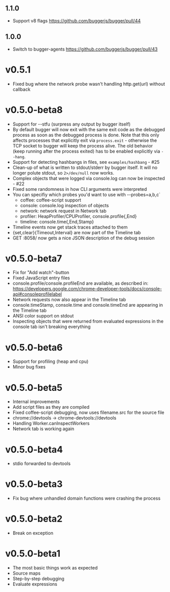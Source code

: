 1.1.0
-----
* Support v8 flags
  https://github.com/buggerjs/bugger/pull/44

1.0.0
-----
* Switch to bugger-agents
  https://github.com/buggerjs/bugger/pull/43

# v0.5.1
* Fixed bug where the network probe wasn't handling http.get(url) without callback

# v0.5.0-beta8
* Support for --stfu (surpress any output by bugger itself)
* By default bugger will now exit with the same exit code as the debugged
  process as soon as the debugged process is done. Note that this only affects
  processes that explicitly exit via `process.exit` - otherwise the TCP socket
  to bugger will keep the process alive. The old behavior (keep running after
  the process exited) has to be enabled explicitly via `--hang`.
* Support for detecting hashbangs in files, see `examples/hashbang` - #25
* Clean-up of what is written to stdout/stderr by bugger itself. It will no
  longer polute stdout, so `2>/dev/null` now works.
* Complex objects that were logged via console.log can now be inspected - #22
* Fixed some randomness in how CLI arguments were interpreted
* You can specifiy which probes you'd want to use with  --probes=a,b,c`
  - coffee: coffee-script support
  - console: console.log inspection of objects
  - network: network request in Network tab
  - profiler: HeapProfiler/CPUProfiler, console.profile{,End}
  - timeline: console.time{,End,Stamp}
* Timeline events now get stack traces attached to them
* {set,clear}{Timeout,Interval} are now part of the Timeline tab
* GET :8058/ now gets a nice JSON description of the debug session

# v0.5.0-beta7
* Fix for "Add watch"-button
* Fixed JavaScript entry files
* console.profile/console.profileEnd are available, as described in:
  https://developers.google.com/chrome-developer-tools/docs/console-api#consoleprofilelabel
* Network requests now also appear in the Timeline tab
* console.timeStamp, console.time and console.timeEnd are appearing in the Timeline tab
* ANSI color support on stdout
* Inspecting objects that were returned from evaluated expressions in the console tab
  isn't breaking everything

# v0.5.0-beta6
* Support for profiling (heap and cpu)
* Minor bug fixes

# v0.5.0-beta5
* Internal improvements
* Add script files as they are compiled
* Fixed coffee-script debugging, now uses filename.src for the source file
* chrome://devtools -> chrome-devtools://devtools
* Handling Worker.canInspectWorkers
* Network tab is working again

# v0.5.0-beta4
* stdio forwarded to devtools

# v0.5.0-beta3
* Fix bug where unhandled domain functions were crashing the process

# v0.5.0-beta2
* Break on exception

# v0.5.0-beta1
* The most basic things work as expected
* Source maps
* Step-by-step debugging
* Evaluate expressions
